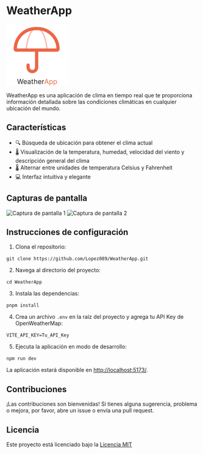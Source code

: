 # WeatherApp

 ![ClimaNow Logo](./asset/Frame%202.svg) 
 

WeatherApp es una aplicación de clima en tiempo real que te proporciona información detallada sobre las condiciones climáticas en cualquier ubicación del mundo.

## Características

- 🔍 Búsqueda de ubicación para obtener el clima actual
- 🌡️ Visualización de la temperatura, humedad, velocidad del viento y descripción general del clima
- 🌡️ Alternar entre unidades de temperatura Celsius y Fahrenheit
- 💻 Interfaz intuitiva y elegante

## Capturas de pantalla

![Captura de pantalla 1](./screenshots/screenshot1.png)
![Captura de pantalla 2](./screenshots/screenshot2.png)

## Instrucciones de configuración

1. Clona el repositorio:
  ```
  git clone https://github.com/Lopez089/WeatherApp.git
  ```

2. Navega al directorio del proyecto:

  ```
  cd WeatherApp
  ```


3. Instala las dependencias:
  ```
  pnpm install
  ```

4. Crea un archivo `.env` en la raíz del proyecto y agrega tu API Key de OpenWeatherMap:
  ```
  VITE_API_KEY=Tu_API_Key
  ```

5. Ejecuta la aplicación en modo de desarrollo:
  ```
  npm run dev
  ```

  La aplicación estará disponible en [http://localhost:5173/](http://localhost:5173/).

## Contribuciones

¡Las contribuciones son bienvenidas! Si tienes alguna sugerencia, problema o mejora, por favor, abre un issue o envía una pull request.

## Licencia

Este proyecto está licenciado bajo la [Licencia MIT](https://raw.githubusercontent.com/Lopez089/WeatherApp/main/MIT_LICENSE.txt)
